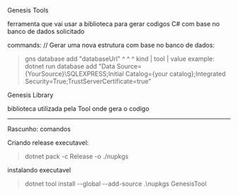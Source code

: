 Genesis Tools

ferramenta que vai usar a biblioteca para gerar codigos C# com base no banco de dados solicitado

commands: 
// Gerar uma nova estrutura com base no banco de dados:
> gns database add "databaseUrl"
	  ^     ^ 	^
	kind | tool | value
example: 
dotnet run database add "Data Source={YourSource}\SQLEXPRESS;Initial Catalog={your catalog};Integrated Security=True;TrustServerCertificate=true"


Genesis Library

biblioteca utilizada pela Tool onde gera o codigo 


--------------------------------------------------------------------------------------------------------------

Rascunho:
comandos

Criando release executavel:
> dotnet pack -c Release -o ./nupkgs

instalando executavel
> dotnet tool install --global --add-source .\nupkgs GenesisTool

